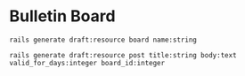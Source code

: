 # Bulletin Board

```
rails generate draft:resource board name:string
```

```
rails generate draft:resource post title:string body:text valid_for_days:integer board_id:integer
```
